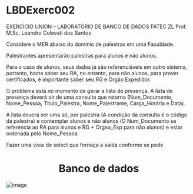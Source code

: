 # LBDExerc002

EXERCÍCIO UNION – LABORATÓRIO DE BANCO DE DADOS FATEC ZL
Prof. M.Sc. Leandro Colevati dos Santos

Considere o MER abaixo do domínio de palestras em uma Faculdade. 

Palestrantes apresentarão palestras para alunos e não alunos. 

Para o caso de alunos, seus dados já são referenciáveis em outro sistema, portanto, basta saber seu RA, no entanto, para não alunos, para prover certificados, é importante saber seu RG e Órgão Expedidor. 

O problema está no momento de gerar a lista de presença. A lista de presença deverá vir de uma consulta que retorna (Num_Documento, Nome_Pessoa, Titulo_Palestra, Nome_Palestrante, Carga_Horária e Data). 

A lista deverá ser uma só, por palestra (A condição da consulta é o código da palestra) e contemplar alunos e não alunos (O Num_Documento se referencia ao RA para alunos e RG + Orgao_Exp para não alunos) e estar ordenada pelo Nome_Pessoa.

Fazer uma view de select que fornaça a saída conforme se pede

<h1 align="center">Banco de dados</h1>

![image](https://github.com/Matheus-Franca-x/LBDExerc002/assets/99504777/43d3e9e3-dc1d-4f3b-942d-95d7e38a0ef6)

